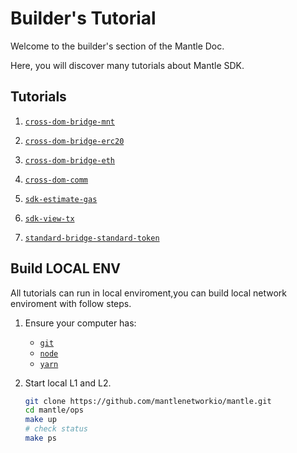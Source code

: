 # Builder's Tutorial
Welcome to the builder's section of the Mantle Doc.

Here, you will discover many tutorials about Mantle SDK.

## Tutorials

1. [`cross-dom-bridge-mnt`](./cross-dom-bridge-mnt/README.md)

2. [`cross-dom-bridge-erc20`](./cross-dom-bridge-erc20/README.md)

3. [`cross-dom-bridge-eth`](./cross-dom-bridge-eth/README.md)

4. [`cross-dom-comm`](./cross-dom-comm/README.md)

5. [`sdk-estimate-gas`](./sdk-estimate-gas/README.md)

6. [`sdk-view-tx`](./sdk-view-tx/README.md)

7. [`standard-bridge-standard-token`](./standard-bridge-standard-token/README.md)


## Build LOCAL ENV
All tutorials can run in local enviroment,you can build local network enviroment with follow steps.

1. Ensure your computer has:
   - [`git`](https://git-scm.com/downloads)
   - [`node`](https://nodejs.org/en/)
   - [`yarn`](https://classic.yarnpkg.com/lang/en/docs/install/#mac-stable)

1. Start local L1 and L2.
    ```sh
    git clone https://github.com/mantlenetworkio/mantle.git
    cd mantle/ops
    make up
    # check status
    make ps
   ```